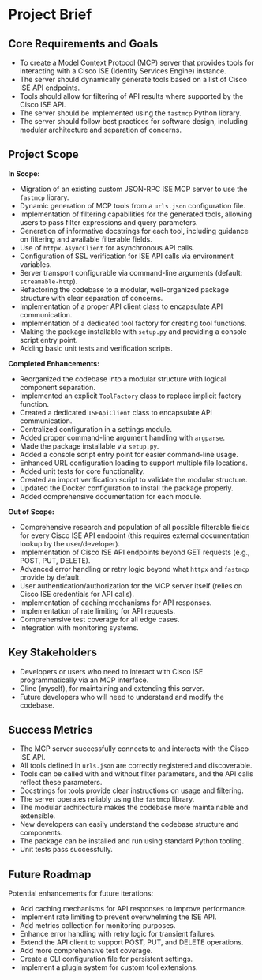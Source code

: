# Project Brief

## Core Requirements and Goals

- To create a Model Context Protocol (MCP) server that provides tools for interacting with a Cisco ISE (Identity Services Engine) instance.
- The server should dynamically generate tools based on a list of Cisco ISE API endpoints.
- Tools should allow for filtering of API results where supported by the Cisco ISE API.
- The server should be implemented using the `fastmcp` Python library.
- The server should follow best practices for software design, including modular architecture and separation of concerns.

## Project Scope

**In Scope:**
- Migration of an existing custom JSON-RPC ISE MCP server to use the `fastmcp` library.
- Dynamic generation of MCP tools from a `urls.json` configuration file.
- Implementation of filtering capabilities for the generated tools, allowing users to pass filter expressions and query parameters.
- Generation of informative docstrings for each tool, including guidance on filtering and available filterable fields.
- Use of `httpx.AsyncClient` for asynchronous API calls.
- Configuration of SSL verification for ISE API calls via environment variables.
- Server transport configurable via command-line arguments (default: `streamable-http`).
- Refactoring the codebase to a modular, well-organized package structure with clear separation of concerns.
- Implementation of a proper API client class to encapsulate API communication.
- Implementation of a dedicated tool factory for creating tool functions.
- Making the package installable with `setup.py` and providing a console script entry point.
- Adding basic unit tests and verification scripts.

**Completed Enhancements:**
- Reorganized the codebase into a modular structure with logical component separation.
- Implemented an explicit `ToolFactory` class to replace implicit factory function.
- Created a dedicated `ISEApiClient` class to encapsulate API communication.
- Centralized configuration in a settings module.
- Added proper command-line argument handling with `argparse`.
- Made the package installable via `setup.py`.
- Added a console script entry point for easier command-line usage.
- Enhanced URL configuration loading to support multiple file locations.
- Added unit tests for core functionality.
- Created an import verification script to validate the modular structure.
- Updated the Docker configuration to install the package properly.
- Added comprehensive documentation for each module.

**Out of Scope:**
- Comprehensive research and population of all possible filterable fields for every Cisco ISE API endpoint (this requires external documentation lookup by the user/developer).
- Implementation of Cisco ISE API endpoints beyond GET requests (e.g., POST, PUT, DELETE).
- Advanced error handling or retry logic beyond what `httpx` and `fastmcp` provide by default.
- User authentication/authorization for the MCP server itself (relies on Cisco ISE credentials for API calls).
- Implementation of caching mechanisms for API responses.
- Implementation of rate limiting for API requests.
- Comprehensive test coverage for all edge cases.
- Integration with monitoring systems.

## Key Stakeholders

- Developers or users who need to interact with Cisco ISE programmatically via an MCP interface.
- Cline (myself), for maintaining and extending this server.
- Future developers who will need to understand and modify the codebase.

## Success Metrics

- The MCP server successfully connects to and interacts with the Cisco ISE API.
- All tools defined in `urls.json` are correctly registered and discoverable.
- Tools can be called with and without filter parameters, and the API calls reflect these parameters.
- Docstrings for tools provide clear instructions on usage and filtering.
- The server operates reliably using the `fastmcp` library.
- The modular architecture makes the codebase more maintainable and extensible.
- New developers can easily understand the codebase structure and components.
- The package can be installed and run using standard Python tooling.
- Unit tests pass successfully.

## Future Roadmap

Potential enhancements for future iterations:
- Add caching mechanisms for API responses to improve performance.
- Implement rate limiting to prevent overwhelming the ISE API.
- Add metrics collection for monitoring purposes.
- Enhance error handling with retry logic for transient failures.
- Extend the API client to support POST, PUT, and DELETE operations.
- Add more comprehensive test coverage.
- Create a CLI configuration file for persistent settings.
- Implement a plugin system for custom tool extensions.